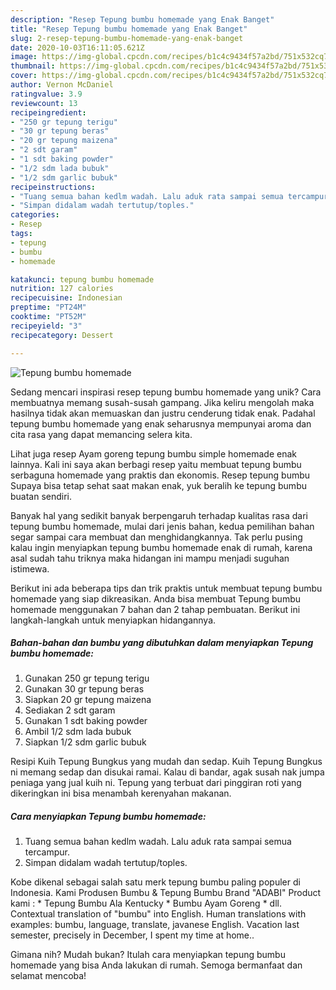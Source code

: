 ```yaml
---
description: "Resep Tepung bumbu homemade yang Enak Banget"
title: "Resep Tepung bumbu homemade yang Enak Banget"
slug: 2-resep-tepung-bumbu-homemade-yang-enak-banget
date: 2020-10-03T16:11:05.621Z
image: https://img-global.cpcdn.com/recipes/b1c4c9434f57a2bd/751x532cq70/tepung-bumbu-homemade-foto-resep-utama.jpg
thumbnail: https://img-global.cpcdn.com/recipes/b1c4c9434f57a2bd/751x532cq70/tepung-bumbu-homemade-foto-resep-utama.jpg
cover: https://img-global.cpcdn.com/recipes/b1c4c9434f57a2bd/751x532cq70/tepung-bumbu-homemade-foto-resep-utama.jpg
author: Vernon McDaniel
ratingvalue: 3.9
reviewcount: 13
recipeingredient:
- "250 gr tepung terigu"
- "30 gr tepung beras"
- "20 gr tepung maizena"
- "2 sdt garam"
- "1 sdt baking powder"
- "1/2 sdm lada bubuk"
- "1/2 sdm garlic bubuk"
recipeinstructions:
- "Tuang semua bahan kedlm wadah. Lalu aduk rata sampai semua tercampur."
- "Simpan didalam wadah tertutup/toples."
categories:
- Resep
tags:
- tepung
- bumbu
- homemade

katakunci: tepung bumbu homemade 
nutrition: 127 calories
recipecuisine: Indonesian
preptime: "PT24M"
cooktime: "PT52M"
recipeyield: "3"
recipecategory: Dessert

---
```



![Tepung bumbu homemade](https://img-global.cpcdn.com/recipes/b1c4c9434f57a2bd/751x532cq70/tepung-bumbu-homemade-foto-resep-utama.jpg)

Sedang mencari inspirasi resep tepung bumbu homemade yang unik? Cara membuatnya memang susah-susah gampang. Jika keliru mengolah maka hasilnya tidak akan memuaskan dan justru cenderung tidak enak. Padahal tepung bumbu homemade yang enak seharusnya mempunyai aroma dan cita rasa yang dapat memancing selera kita.

Lihat juga resep Ayam goreng tepung bumbu simple homemade enak lainnya. Kali ini saya akan berbagi resep yaitu membuat tepung bumbu serbaguna homemade yang praktis dan ekonomis. Resep tepung bumbu Supaya bisa tetap sehat saat makan enak, yuk beralih ke tepung bumbu buatan sendiri.

Banyak hal yang sedikit banyak berpengaruh terhadap kualitas rasa dari tepung bumbu homemade, mulai dari jenis bahan, kedua pemilihan bahan segar sampai cara membuat dan menghidangkannya. Tak perlu pusing kalau ingin menyiapkan tepung bumbu homemade enak di rumah, karena asal sudah tahu triknya maka hidangan ini mampu menjadi suguhan istimewa.


Berikut ini ada beberapa tips dan trik praktis untuk membuat tepung bumbu homemade yang siap dikreasikan. Anda bisa membuat Tepung bumbu homemade menggunakan 7 bahan dan 2 tahap pembuatan. Berikut ini langkah-langkah untuk menyiapkan hidangannya.

<!--inarticleads1-->

##### Bahan-bahan dan bumbu yang dibutuhkan dalam menyiapkan Tepung bumbu homemade:

1. Gunakan 250 gr tepung terigu
1. Gunakan 30 gr tepung beras
1. Siapkan 20 gr tepung maizena
1. Sediakan 2 sdt garam
1. Gunakan 1 sdt baking powder
1. Ambil 1/2 sdm lada bubuk
1. Siapkan 1/2 sdm garlic bubuk


Resipi Kuih Tepung Bungkus yang mudah dan sedap. Kuih Tepung Bungkus ni memang sedap dan disukai ramai. Kalau di bandar, agak susah nak jumpa peniaga yang jual kuih ni. Tepung yang terbuat dari pinggiran roti yang dikeringkan ini bisa menambah kerenyahan makanan. 

<!--inarticleads2-->

##### Cara menyiapkan Tepung bumbu homemade:

1. Tuang semua bahan kedlm wadah. Lalu aduk rata sampai semua tercampur.
1. Simpan didalam wadah tertutup/toples.


Kobe dikenal sebagai salah satu merk tepung bumbu paling populer di Indonesia. Kami Produsen Bumbu &amp; Tepung Bumbu Brand &#34;ADABI&#34; Product kami : * Tepung Bumbu Ala Kentucky * Bumbu Ayam Goreng * dll. Contextual translation of &#34;bumbu&#34; into English. Human translations with examples: bumbu, language, translate, javanese English. Vacation last semester, precisely in December, I spent my time at home.. 

Gimana nih? Mudah bukan? Itulah cara menyiapkan tepung bumbu homemade yang bisa Anda lakukan di rumah. Semoga bermanfaat dan selamat mencoba!
